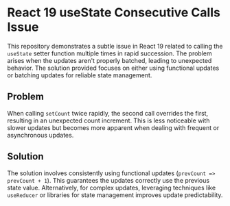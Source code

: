 # React 19 useState Consecutive Calls Issue

This repository demonstrates a subtle issue in React 19 related to calling the `useState` setter function multiple times in rapid succession.  The problem arises when the updates aren't properly batched, leading to unexpected behavior.  The solution provided focuses on either using functional updates or batching updates for reliable state management.

## Problem
When calling `setCount` twice rapidly, the second call overrides the first, resulting in an unexpected count increment.  This is less noticeable with slower updates but becomes more apparent when dealing with frequent or asynchronous updates.

## Solution
The solution involves consistently using functional updates (`prevCount => prevCount + 1`). This guarantees the updates correctly use the previous state value.  Alternatively, for complex updates, leveraging techniques like `useReducer` or libraries for state management improves update predictability.
